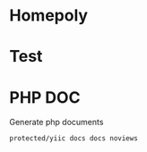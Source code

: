 Homepoly
=======

Test
=======

PHP DOC
=======
Generate php documents

    protected/yiic docs docs noviews
